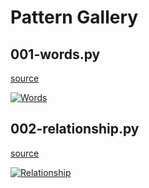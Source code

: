 # Pattern Gallery

## 001-words.py

[source](001-words.py)

[![Words](https://img.youtube.com/vi/HLSHaJuNtBw/hqdefault.jpg)](https://www.youtube.com/watch?v=HLSHaJuNtBw)

## 002-relationship.py

[source](002-relationship.py)

[![Relationship](https://img.youtube.com/vi/f2Q1OI_SQZo/hqdefault.jpg)](https://www.youtube.com/watch?v=f2Q1OI_SQZo)
